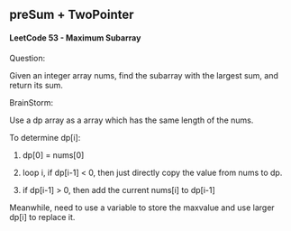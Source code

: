 ## preSum + TwoPointer

#### LeetCode 53 - Maximum Subarray

Question:

Given an integer array nums, find the subarray with the largest sum, and return its sum.

BrainStorm:

Use a dp array as a array which has the same length of the nums.

To determine dp[i]:

1. dp[0] = nums[0]

2. loop i, if dp[i-1] < 0, then just directly copy the value from nums to dp.

3. if dp[i-1] > 0, then add the current nums[i] to dp[i-1]

Meanwhile, need to use a variable to store the maxvalue and use larger dp[i] to replace it.


